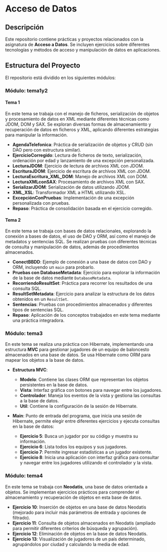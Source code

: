# Acceso de Datos

## Descripción
Este repositorio contiene prácticas y proyectos relacionados con la asignatura de **Acceso a Datos**. Se incluyen ejercicios sobre diferentes tecnologías y métodos de acceso y manipulación de datos en aplicaciones.

## Estructura del Proyecto
El repositorio está dividido en los siguientes módulos:

### Módulo: tema1y2
#### Tema 1
En este tema se trabaja con el manejo de ficheros, serialización de objetos y procesamiento de datos en XML mediante diferentes técnicas como JDOM, DOM y SAX. Se exploran diversas formas de almacenamiento y recuperación de datos en ficheros y XML, aplicando diferentes estrategias para manipular la información.

- **AgendaTelefonica**: Práctica de serialización de objetos y CRUD (sin DAO pero con estructura similar).
- **EjercicioCorregido**: Lectura de ficheros de texto, serialización, ordenación por edad y lanzamiento de una excepción personalizada.
- **LecturaJDOM**: Ejercicio de lectura de archivos XML con JDOM.
- **EscrituraJDOM**: Ejercicio de escritura de archivos XML con JDOM.
- **LecturaEscritura_XML_DOM**: Manejo de archivos XML con DOM.
- **LecturaXMLconSAX**: Procesamiento de archivos XML con SAX.
- **SerializarJDOM**: Serialización de datos utilizando JDOM.
- **XML_XSL**: Transformador XML a HTML utilizando XSL.
- **ExcepciónConPruebas**: Implementación de una excepción personalizada con pruebas.
- **Repaso**: Práctica de consolidación basada en el ejercicio corregido.

#### Tema 2
En este tema se trabaja con bases de datos relacionales, explorando la conexión a bases de datos, el uso de DAO y ORM, así como el manejo de metadatos y sentencias SQL. Se realizan pruebas con diferentes técnicas de consulta y manipulación de datos, además de procedimientos almacenados.

- **ConectBBDD**: Ejemplo de conexión a una base de datos con DAO y ORM, incluyendo un `main` para probarlo.
- **Pruebas con DatabaseMetadata**: Ejercicio para explorar la información de la base de datos mediante `DatabaseMetadata`.
- **RecorriendoResultSet**: Práctica para recorrer los resultados de una consulta SQL.
- **ResultSetMetadata**: Ejercicio para analizar la estructura de los datos obtenidos en un `ResultSet`.
- **Sentencias**: Pruebas con procedimientos almacenados y diferentes tipos de sentencias SQL.
- **Repaso**: Aplicación de los conceptos trabajados en este tema mediante una práctica integradora.

### Módulo: tema3
En este tema se realiza una práctica con Hibernate, implementando una estructura **MVC** para gestionar jugadores de un equipo de baloncesto almacenados en una base de datos. Se usa Hibernate como ORM para mapear los objetos a la base de datos.

- **Estructura MVC**:
  - **Modelo**: Contiene las clases ORM que representan los objetos persistentes en la base de datos.
  - **Vista**: Interfaz gráfica con botones para navegar entre los jugadores.
  - **Controlador**: Maneja los eventos de la vista y gestiona las consultas a la base de datos.
  - **Util**: Contiene la configuración de la sesión de Hibernate.
  
- **Main**: Punto de entrada del programa, que inicia una sesión de Hibernate, permite elegir entre diferentes ejercicios y ejecuta consultas en la base de datos:
  - **Ejercicio 5**: Busca un jugador por su código y muestra su información.
  - **Ejercicio 6**: Lista todos los equipos y sus jugadores.
  - **Ejercicio 7**: Permite ingresar estadísticas a un jugador existente.
  - **Ejercicio 8**: Inicia una aplicación con interfaz gráfica para consultar y navegar entre los jugadores utilizando el controlador y la vista.

### Módulo: tema4
En este tema se trabaja con **Neodatis**, una base de datos orientada a objetos. Se implementan ejercicios prácticos para comprender el almacenamiento y recuperación de objetos en esta base de datos.

- **Ejercicio 10**: Inserción de objetos en una base de datos Neodatis (mejorado para incluir más parámetros de entrada y opciones de filtrado).
- **Ejercicio 11**: Consulta de objetos almacenados en Neodatis (ampliado para permitir diferentes criterios de búsqueda y agrupación).
- **Ejercicio 12**: Eliminación de objetos en la base de datos Neodatis.
- **Ejercicio 13**: Visualización de jugadores de un país determinado, agrupándolos por ciudad y calculando la media de edad.
